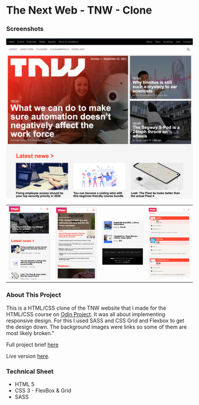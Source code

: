 # The Next Web - TNW - Clone
<h3>Screenshots</h3>
<img src="/README_images/Main.png">

<table>
  <tr>
    <td><img src="/README_images/mobile.png" width="200"></td>
    <td> <img src="/README_images/mobile2.png" width="200"></td>
    <td><img src="/README_images/mobile3.png" width="200"></td>
    <td><img src="/README_images/mobile4.png" width="200"></td>
  </tr>
</table>

<h3>About This Project</h3>
<p>This is a HTML/CSS clone of the TNW website that I made for the HTML/CSS course on <a href="https://www.theodinproject.com/">Odin Project</a>. It was all about 
implementing responsive design. For this I used SASS and CSS Grid and Flexbox to get the design down. The background images were links so some of them are most likely broken."
</p>
<p>Full project brief <a href="https://www.theodinproject.com/courses/html-and-css/lessons/building-with-responsive-design">here</a></p>
<p>Live version <a href="https://mickywagner.github.io/TNW-Clone/">here</a>.</p>


<h3>Technical Sheet</h3>

<ul>
  <li>HTML 5</li>
  <li>CSS 3 - FlexBox & Grid</li>
  <li>SASS</li>
</ul>
